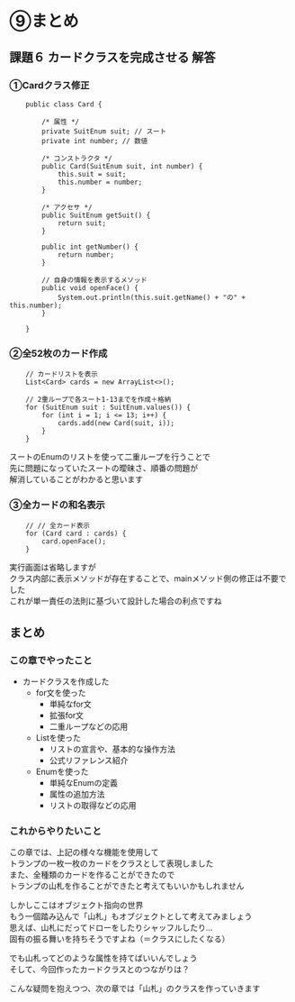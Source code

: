# ⑨まとめ

## 課題６ カードクラスを完成させる 解答

### ①Cardクラス修正

```
    public class Card {

        /* 属性 */
        private SuitEnum suit; // スート
        private int number; // 数値

        /* コンストラクタ */
        public Card(SuitEnum suit, int number) {
            this.suit = suit;
            this.number = number;
        }

        /* アクセサ */
        public SuitEnum getSuit() {
            return suit;
        }

        public int getNumber() {
            return number;
        }

        // 自身の情報を表示するメソッド
        public void openFace() {
            System.out.println(this.suit.getName() + "の" + this.number);
        }

    }
```

### ②全52枚のカード作成

```
    // カードリストを表示
    List<Card> cards = new ArrayList<>();

    // 2重ループで各スート1-13までを作成＋格納
    for (SuitEnum suit : SuitEnum.values()) {
        for (int i = 1; i <= 13; i++) {
            cards.add(new Card(suit, i));
        }
    }
```

スートのEnumのリストを使って二重ループを行うことで  
先に問題になっていたスートの曖昧さ、順番の問題が  
解消していることがわかると思います  

### ③全カードの和名表示

```
    // // 全カード表示
    for (Card card : cards) {
        card.openFace();
    }
```

実行画面は省略しますが  
クラス内部に表示メソッドが存在することで、mainメソッド側の修正は不要でした  
これが単一責任の法則に基づいて設計した場合の利点ですね  

## まとめ

### この章でやったこと

* カードクラスを作成した
  * for文を使った
    * 単純なfor文
    * 拡張for文
    * 二重ループなどの応用
  * Listを使った
    * リストの宣言や、基本的な操作方法
    * 公式リファレンス紹介
  * Enumを使った
    * 単純なEnumの定義
    * 属性の追加方法
    * リストの取得などの応用

### これからやりたいこと

この章では、上記の様々な機能を使用して  
トランプの一枚一枚のカードをクラスとして表現しました  
また、全種類のカードを作ることができたので  
トランプの山札を作ることができたと考えてもいいかもしれません  
  
しかしここはオブジェクト指向の世界  
もう一個踏み込んで「山札」もオブジェクトとして考えてみましょう  
思えば、山札にだってドローをしたりシャッフルしたり...  
固有の振る舞いを持ちそうですよね（＝クラスにしたくなる）  

でも山札ってどのような属性を持てばいいんでしょう  
そして、今回作ったカードクラスとのつながりは？
  
こんな疑問を抱えつつ、次の章では「山札」のクラスを作っていきます  
